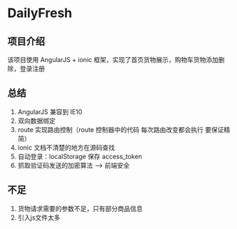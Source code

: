 # DailyFresh
## 项目介绍
  该项目使用 AngularJS + ionic 框架，实现了首页货物展示，购物车货物添加删除，登录注册
## 总结
  1. AngularJS 兼容到 IE10
  2. 双向数据绑定
  3. route 实现路由控制（route 控制器中的代码  每次路由改变都会执行  要保证精简）
  4. ionic 文档不清楚的地方在源码查找
  5. 自动登录：localStorage 保存 access_token
  6. 抓取验证码发送的加密算法 --> 前端安全
## 不足
  1. 货物请求需要的参数不足，只有部分商品信息
  2. 引入js文件太多

